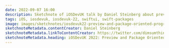 ```yaml
---
date: 2022-09-07 16:00
description: Sketchnote of iOSDevUK talk by Daniel Steinberg about previews and package oriented programming
tags: iOS, iosdevuk, iosdevuk-22, swiftui, swift-packages
image: images/sketchnotes/iosdevuk22-preview-and-package-oriented-programming-small.jpg
sketchnoteMetadata.contentCreator: Daniel Steinberg
sketchnoteMetadata.linkToContentCreator: https://twitter.com/dimsumthinking
sketchnoteMetadata.heading: iOSDevUK 2022: Preview and Package Oriented Programming
---
```

